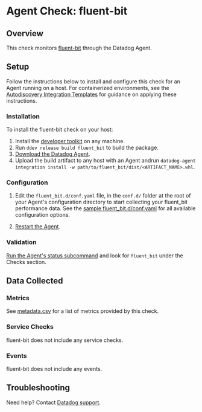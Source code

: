 # Agent Check: fluent-bit

## Overview

This check monitors [fluent-bit][1] through the Datadog Agent.

## Setup

Follow the instructions below to install and configure this check for an Agent running on a host. For containerized environments, see the [Autodiscovery Integration Templates][2] for guidance on applying these instructions.

### Installation

To install the fluent-bit check on your host:

1. Install the [developer toolkit](https://docs.datadoghq.com/developers/integrations/new_check_howto/#developer-toolkit) on any machine.
2. Run `ddev release build fluent_bit` to build the package.
3. [Download the Datadog Agent](https://app.datadoghq.com/account/settings#agent).
4. Upload the build artifact to any host with an Agent andrun `datadog-agent integration install -w path/to/fluent_bit/dist/<ARTIFACT_NAME>.whl`.

### Configuration

1. Edit the `fluent_bit.d/conf.yaml` file, in the `conf.d/` folder at the root of your Agent's configuration directory to start collecting your fluent_bit performance data. See the [sample fluent_bit.d/conf.yaml][3] for all available configuration options.

2. [Restart the Agent][4].

### Validation

[Run the Agent's status subcommand][5] and look for `fluent_bit` under the Checks section.

## Data Collected

### Metrics

See [metadata.csv][6] for a list of metrics provided by this check.

### Service Checks

fluent-bit does not include any service checks.

### Events

fluent-bit does not include any events.

## Troubleshooting

Need help? Contact [Datadog support][7].

[1]: **LINK_TO_INTEGRATION_SITE**
[2]: https://docs.datadoghq.com/agent/kubernetes/integrations
[3]: https://github.com/DataDog/integrations-core/blob/master/fluent_bit/datadog_checks/fluent_bit/data/conf.yaml.example
[4]: https://docs.datadoghq.com/agent/guide/agent-commands/#start-stop-and-restart-the-agent
[5]: https://docs.datadoghq.com/agent/guide/agent-commands/#agent-status-and-information
[6]: https://github.com/DataDog/integrations-core/blob/master/fluent_bit/metadata.csv
[7]: https://docs.datadoghq.com/help
